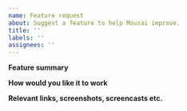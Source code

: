 ```yaml
---
name: Feature request
about: Suggest a feature to help Mousai improve.
title: ''
labels: ''
assignees: ''
---
```


**Feature summary**

<!--
Describe what you would like to be able to do with Mousai that you
currently cannot do.
-->

**How would you like it to work**

<!--
If you can think of a way Mousai might be able to do this, let us know
here.
-->

**Relevant links, screenshots, screencasts etc.**

<!--
If you have further information, such as technical documentation,
code, mockups or a similar feature in other applications, please
provide them here.
-->
